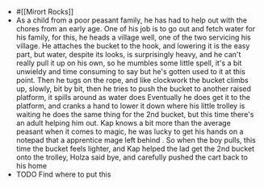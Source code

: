 - #[[Mirort Rocks]]
- As a child from a poor peasant family, he has had to help out with the chores from an early age. One of his job is to go out and fetch water for his family, for this, he heads a village well, one of the two servicing his village. He attaches the bucket to the hook, and lowering it is the easy part, but water, despite its looks, is surprisingly heavy, and he can't really pull it up on his own, so he mumbles some little spell, it's a bit unwieldy and time consuming to say but he's gotten used to it at this point. Then he tugs on the rope, and like clockwork the bucket climbs up, slowly, bit by bit, then he tries to push the bucket to another raised platform, it spills around as water does 
  Eventually he does get it to the platform, and cranks a hand to lower it down where his little trolley is waiting he does the same thing for the 2nd bucket, but this time there's an adult helping him out. Kap knows a bit more than the average peasant when it comes to magic, he was lucky to get his hands on a notepad that a apprentice mage left behind .
  So when the boy pulls, this time the bucket feels lighter, and Kap helped the lad get the 2nd bucket onto the trolley, Holza said bye, and carefully pushed the cart back to his home
- TODO Find where to put this